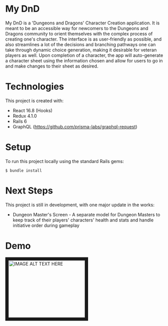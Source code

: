 # My DnD

My DnD is a 'Dungeons and Dragons' Character Creation application. It is meant to be an accessible way for newcomers to the Dungeons and Dragons community to orient themselves with the complex process of creating one's character. The interface is as user-friendly as possible, and also streamlines a lot of the decisions and branching pathways one can take through dynamic choice generation, making it desirable for veteran players as well. Upon completion of a character, the app will auto-generate a character sheet using the information chosen and allow for users to go in and make changes to their sheet as desired.

# Technologies
This project is created with:

* React 16.8 (Hooks)
* Redux 4.1.0
* Rails 6
* GraphQL (https://github.com/prisma-labs/graphql-request)

# Setup
To run this project locally using the standard Rails gems:
```
$ bundle install
```
# Next Steps
This project is still in development, with one major update in the works: 
* Dungeon Master's Screen - A separate model for Dungeon Masters to keep track of their players' characters' health and stats and handle initiative order during gameplay

# Demo
<a href="http://www.youtube.com/watch?feature=player_embedded&v=po-bz8Kg-Hc
" target="_blank"><img src="http://img.youtube.com/vi/po-bz8Kg-Hc/0.jpg" 
alt="IMAGE ALT TEXT HERE" width="240" height="180" border="10" /></a>
